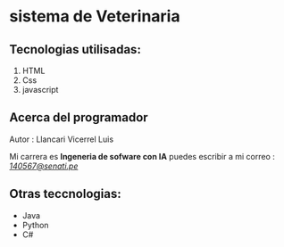 # sistema de Veterinaria
## Tecnologias utilisadas:
1. HTML
2. Css
3. javascript

## Acerca del programador
Autor : Llancari Vicerrel Luis

Mi carrera es **Ingeneria de sofware con IA**
puedes escribir a mi correo : *140567@senati.pe*

## Otras teccnologias:
-  Java
- Python
- C#
